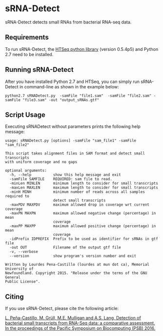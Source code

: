 # sRNA-Detect

sRNA-Detect detects small RNAs from bacterial RNA-seq data.

## Requirements

To run sRNA-Detect, the [HTSeq  python library](http://htseq.readthedocs.io/en/release_0.9.1/) (version 0.5.4p5) and Python 2.7 need to be installed. 

## Running sRNA-Detect

After you have installed Python 2.7 and HTSeq, you can simply run sRNA-Detect in command-line as shown in the example below:

```
python2.7 sRNADetect.py  -samFile "file1.sam"  -samFile "file2.sam" -samFile "file3.sam" -out "output_sRNAs.gtf"
```

## Script Usage

Executing sRNADetect without parameters prints the following help message:

```
usage: sRNADetect.py [options] -samFile "sam_file1" -samFile "sam_file2"

This script takes alignment files in SAM format and detect small transcripts
with uniform coverage and no gaps

optional arguments:
  -h, --help          show this help message and exit
  -samFile SAMFILE    REQUIRED: sam file to read.
  -minLen MINLEN      minimum length to consider for small transcripts
  -maxLen MAXLEN      maximum length to consider for small transcripts
  -minH MINH          minimum number of reads across all samples required to
                      detect small transcripts
  -maxPDV MAXPDV      maximum allowed drop in coverage wrt current coverage
  -maxPN MAXPN        maximum allowed negative change (percentage) in mean
                      coverage
  -maxPP MAXPP        maximum allowed positive change (percentage) in mean
                      coverage
  -idPrefix IDPREFIX  Prefix to be used as identifier for sRNAs in gtf file
  -out OUT            Filename of the output gtf file
  -v, --verbose
  --version           show program's version number and exit

Written by Lourdes Pena-Castillo (lourdes at mun dot ca), Memorial University of
Newfoundland. Copyright 2015. "Release under the terms of the GNU General
Public License".
```
## Citing

If you use sRNA-Detect, please cite the following article:

[L. Peña-Castillo, M. Grüll, M.E. Mulligan and A.S. Lang, Detection of bacterial small transcripts from RNA-Seq data: a comparative assessment. In the proceedings of the Pacific Symposium on Biocomputing (PSB) 2016.](https://doi.org/10.1142/9789814749411_0042)


